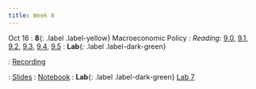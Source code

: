 ```yaml
---
title: Week 8
---
```


Oct 16
: **8**{: .label .label-yellow} Macroeconomic Policy
: *Reading*: [9.0](https://data-88e.github.io/textbook/content/09-macro/index.html), [9.1](https://data-88e.github.io/textbook/content/09-macro/Indicators.html), [9.2](https://data-88e.github.io/textbook/content/09-macro/CentralBanks.html), [9.3](https://data-88e.github.io/textbook/content/09-macro/is_curve.html), [9.4](https://data-88e.github.io/textbook/content/09-macro/phillips_curve.html), [9.5](https://data-88e.github.io/textbook/content/09-macro/fiscal_policy.html)
: **Lab**{: .label .label-dark-green}

: [Recording](https://kaltura.berkeley.edu/channel/Data%2B88E%2B-%2BFall%2B24/355165842)

: [Slides](https://docs.google.com/presentation/d/1I-ycvpJZAej0qjbSE-YfEh0UpeFzCMsSYieOVvDfcBA/edit?usp=sharing)
: [Notebook](https://datahub.berkeley.edu/hub/user-redirect/git-pull?repo=https%3A%2F%2Fgithub.com%2Fdata-88e%2Ffa24-materials&branch=main&urlpath=tree%2Ffa24-materials%2Flec%2Flec08%2Fmacro-fred-api.ipynb)
: **Lab**{: .label .label-dark-green} [Lab 7](https://datahub.berkeley.edu/hub/user-redirect/git-pull?repo=https%3A%2F%2Fgithub.com%2Fdata-88e%2Ffa24-materials&branch=main&urlpath=tree%2Ffa24-materials%2Flab%2Flab07%2Flab07.ipynb)
